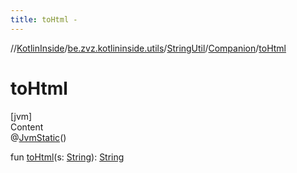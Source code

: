 ```yaml
---
title: toHtml -
---
```

//[KotlinInside](../../../index.md)/[be.zvz.kotlininside.utils](../../index.md)/[StringUtil](../index.md)/[Companion](index.md)/[toHtml](to-html.md)



# toHtml  
[jvm]  
Content  
@[JvmStatic](https://kotlinlang.org/api/latest/jvm/stdlib/kotlin.jvm/-jvm-static/index.html)()  
  
fun [toHtml](to-html.md)(s: [String](https://kotlinlang.org/api/latest/jvm/stdlib/kotlin/-string/index.html)): [String](https://kotlinlang.org/api/latest/jvm/stdlib/kotlin/-string/index.html)  



